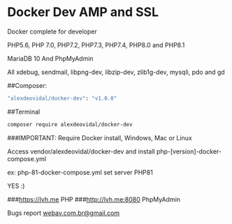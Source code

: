# Docker Dev AMP and SSL
Docker complete for developer 

PHP5.6, PHP 7.0, PHP7.2, PHP7.3, PHP7.4, PHP8.0 and PHP8.1

MariaDB 10 And PhpMyAdmin

All xdebug, sendmail, libpng-dev, libzip-dev, zlib1g-dev, mysqli, pdo and gd

##Composer:

```bash
"alexdeovidal/docker-dev": "v1.0.0"
```

##Terminal

```bash
composer require alexdeovidal/docker-dev
```
###IMPORTANT: 
Require Docker install, Windows, Mac or Linux

Access vendor/alexdeovidal/docker-dev and install php-[version]-docker-compose.yml

ex: php-81-docker-compose.yml set server PHP81

YES :)

###https://lvh.me PHP
###http://lvh.me:8080 PhpMyAdmin

Bugs report webav.com.br@gmail.com